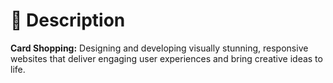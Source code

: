 # 📃 Description
**Card Shopping:** Designing and developing visually stunning, responsive websites that deliver engaging user experiences and bring creative ideas to life.
